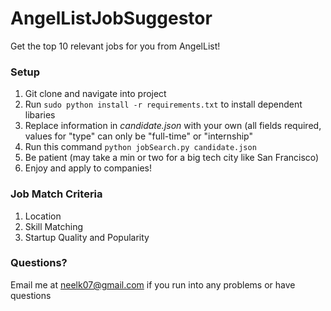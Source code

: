 # AngelListJobSuggestor
Get the top 10 relevant jobs for you from AngelList!

### Setup 
1. Git clone and navigate into project
2. Run `sudo python install -r requirements.txt` to install dependent libaries 
3. Replace information in *candidate.json* with your own (all fields required, values for "type" can only be "full-time" or "internship"
4. Run this command `python jobSearch.py candidate.json` 
5. Be patient (may take a min or two for a big tech city like San Francisco)
6. Enjoy and apply to companies!

### Job Match Criteria
1. Location
2. Skill Matching
3. Startup Quality and Popularity

### Questions?
Email me at neelk07@gmail.com if you run into any problems or have questions

